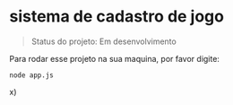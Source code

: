 <h1>sistema de cadastro de jogo</h1>

>Status do projeto: Em desenvolvimento

Para rodar esse projeto na sua maquina, por favor digite:

```
node app.js
```

x)